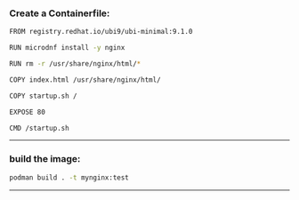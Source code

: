 
### Create a Containerfile:

```bash
FROM registry.redhat.io/ubi9/ubi-minimal:9.1.0

RUN microdnf install -y nginx

RUN rm -r /usr/share/nginx/html/*

COPY index.html /usr/share/nginx/html/

COPY startup.sh /

EXPOSE 80

CMD /startup.sh
```


________________________________________________________________________________________________





### build the image:

```bash
podman build . -t mynginx:test
```


________________________________________________________________________________________________
